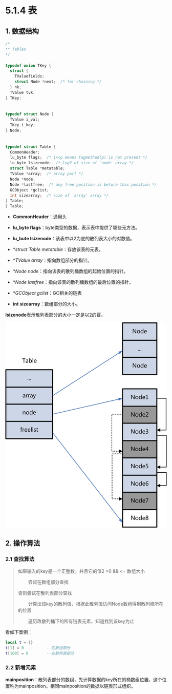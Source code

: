# 5.1.4 表

## 1. 数据结构

```c
/*
** Tables
*/

typedef union TKey {
  struct {
    TValuefields;
    struct Node *next;  /* for chaining */
  } nk;
  TValue tvk;
} TKey;


typedef struct Node {
  TValue i_val;
  TKey i_key;
} Node;


typedef struct Table {
  CommonHeader;
  lu_byte flags;  /* 1<<p means tagmethod(p) is not present */ 
  lu_byte lsizenode;  /* log2 of size of `node' array */
  struct Table *metatable;
  TValue *array;  /* array part */
  Node *node;
  Node *lastfree;  /* any free position is before this position */
  GCObject *gclist;
  int sizearray;  /* size of `array' array */
} Table;
} Table;
```

- **CommonHeader**：通用头

- **lu_byte flags**：byte类型的数据，表示表中提供了哪些元方法。

- **lu_bute lsizenode**：该表中以2为底的散列表大小的对数值。

- **struct Table *metatable**：存放该表的元表。

- **TValue *array**：指向数组部分的指针。

- **Node *node**：指向该表的散列桶数组的起始位置的指针。

- **Node *lastfree**：指向该表的散列桶数组的最后位置的指针。

- **GCObject *gclist**：GC相关的链表

- **int sizearray**：数组部分的大小。

**lsizenode**表示散列表部分的大小一定是以2的幂。

![ltable](https://raw.githubusercontent.com/XieShou/LuaSourceCodeNote/master/lua-5.1.4/note/images/ltable.jpg)

## 2. 操作算法

### 2.1 查找算法

> 如果输入的key是一个正整数，并且它的值2 >0 && <= 数组大小
> 
>         尝试在数组部分查找
> 
> 否则尝试在散列表部分查找
> 
>         计算出该key的散列值，根据此散列值访问Node数组得到散列桶所在的位置
> 
>         遍历改散列桶下的所有链表元素，知道找到该key为止

看如下案例：

```lua
local t = {}
t[1] = 0          --在数组部分
t[100] = 0        --在散列表部分
```

### 2.2 新增元素

**mainposition**：散列表部分的数组，先计算数据的key所在的桶数组位置，这个位置称为mainposition。相同mainposition的数据以链表形式组织。
